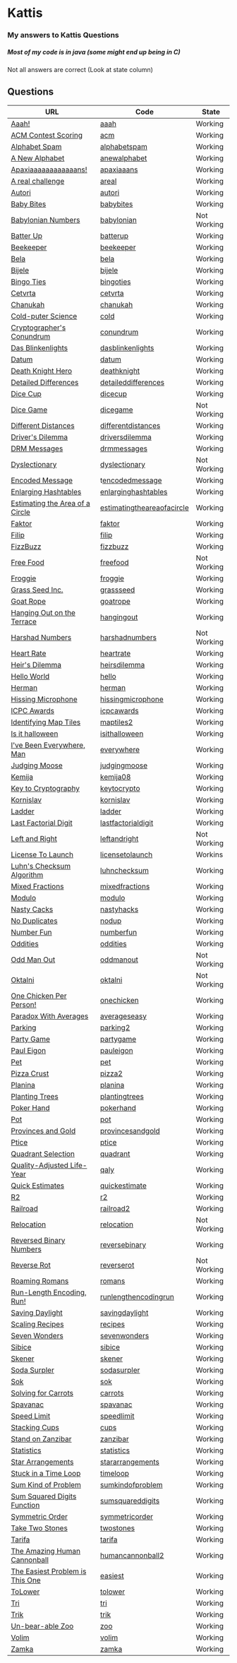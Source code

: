 # Kattis
### My answers to Kattis Questions
##### Most of my code is in java (some might end up being in C)

Not all answers are correct (Look at state column)


## Questions

URL | Code | State
--- | --- | ---
[Aaah!](https://open.kattis.com/problems/aaah) | [aaah](aaah/Aaah.java) | Working
[ACM Contest Scoring](https://open.kattis.com/problems/acm) | [acm](acm/Scoring.java) | Working
[Alphabet Spam](https://open.kattis.com/problems/alphabetspam) | [alphabetspam](alphabetspam/Spam.java) | Working
[A New Alphabet](https://open.kattis.com/problems/anewalphabet) | [anewalphabet](anewalphabet/Alphabet.java) | Working
[Apaxiaaaaaaaaaaaans!](https://open.kattis.com/problems/apaxiaaans) | [apaxiaaans](apaxiaaans/Apaxians.java) | Working
[A real challenge](https://open.kattis.com/problems/areal) | [areal](areal/ARealChallenge.java) | Working
[Autori](https://open.kattis.com/problems/autori) | [autori](Autori.java) | Working
[Baby Bites](https://open.kattis.com/problems/babybites) | [babybites](babybites/Baby.java) | Working
[Babylonian Numbers](https://open.kattis.com/problems/babylonian) | [babylonian](babylonian/Num.java) | Not Working
[Batter Up](https://open.kattis.com/problems/batterup) | [batterup](batterup/Bat.java) | Working
[Beekeeper](https://open.kattis.com/problems/beekeeper) | [beekeeper](beekeeper/Beekeeper.java) | Working
[Bela](https://open.kattis.com/problems/bela) | [bela](bela/Bela.java) | Working
[Bijele](https://open.kattis.com/problems/bijele) | [bijele](bijele/Chess.java) | Working
[Bingo Ties](https://open.kattic.com/problems/bingoties) | [bingoties](bingoties/BingoTies.java) | Working
[Cetvrta](https://open.kattis.com/problems/cetvrta) | [cetvrta](cetvrta/Cetvrta.java) | Working
[Chanukah](https://open.kattis.com/problems/chanukah) | [chanukah](chanukah/Candle.java) | Working
[Cold-puter Science](https://open.kattis.com/problems/cold) | [cold](cold/Weather.java) | Working
[Cryptographer's Conundrum](https://open.kattis.com/problems/conundrum) | [conundrum](conundrum/Conundrum.java) | Working
[Das Blinkenlights](https://open.kattis.com/problems/dasblinkenlights) | [dasblinkenlights](dasblinkenlights/DasBlinkenlights) | Working
[Datum](https://open.kattis.com/problems/datum) | [datum](datum/Datum.java) | Working
[Death Knight Hero](https://open.kattis.com/problems/deathknight) | [deathknight](deathknight/Wow.java) | Working
[Detailed Differences](https://open.kattis.com/problems/detaileddifferences) | [detaileddifferences](detaileddifferences/Differences.java) | Working
[Dice Cup](https://open.kattis.com/problems/dicecup) | [dicecup](dicecup/Dice.java) | Working
[Dice Game](https://open.kattis.com/problems/dicegame) | [dicegame](dicegame/Dice.java) | Not Working
[Different Distances](https://open.kattis.com/open/differentdistances) | [differentdistances](differentdistances/Distance.java) | Working
[Driver's Dilemma](https://open.kattis.com/problems/driversdilemma) | [driversdilemma](driversdilemma/DriversDilemma.java) | Working
[DRM Messages](https://open.kattis.com/open/drmmessages) | [drmmessages](drmmessages/DRM.java) | Working
[Dyslectionary](https://open.kattis.com/problems/dyslectionary) | [dyslectionary](dyslectionary/Dyslectionary.java) | Not Working
[Encoded Message](https://open.kattis.com/problems/encodedmessage) | t[encodedmessage](encodedmessage/Decode.java) | Working
[Enlarging Hashtables](https://open.kattis.com/problems/enlarginghashtables) | [enlarginghashtables](enlarginghashtables/Prime.java) | Working
[Estimating the Area of a Circle](https://open.kattis.com/problems/estimatingtheareaofacircle) | [estimatingtheareaofacircle](estimatingtheareaofacircle/Area.java) | Working
[Faktor](https://open.kattis.com/problems/faktor) | [faktor](faktor/Faktor.java) | Working
[Filip](https://open.kattis.com/problems/filip) | [filip](filip/Filip.java) | Working
[FizzBuzz](https://open.kattis.com/problems/fizzbuzz) | [fizzbuzz](fizzbuzz/Fizzbuzz.java) | Working
[Free Food](https://open.kattis.com/problems/freefood) | [freefood](freefood/Food.java) | Not Working
[Froggie](https://open.kattis.com/problems/froggie) | [froggie](froggie/Froggie.java) | Working
[Grass Seed Inc.](https://open.kattis.com/problems/grassseed) | [grassseed](grassseed/Seed.java) | Working
[Goat Rope](https://open.kattis.com/problems/goatrope) | [goatrope](goatrope/Goat.java) | Working
[Hanging Out on the Terrace](https://open.kattis.com/problems/hangingout) | [hangingout](hangingout/Terrace.java) | Working
[Harshad Numbers](https://open.kattis.com/problems/harshadnumbers) | [harshadnumbers](harshadnumbers/Harshad.java) | Not Working
[Heart Rate](https://open.kattis.com/problems/heartrate) | [heartrate](heartrate/Heart.java) | Working
[Heir's Dilemma](https://open.kattis.com/problems/heirsdilemma) | [heirsdilemma](heirsdilemma/Heir.java) | Working
[Hello World](https://open.kattis.com/problems/hello) | [hello](hello/Hello.java) | Working
[Herman](https://open.kattis.com/problems/herman) | [herman](herman/Herman.java) | Working
[Hissing Microphone](https://open.kattis.com/problems/hissingmicrophone) | [hissingmicrophone](hissingmicrophone/Mic.java) | Working
[ICPC Awards](https://open.kattis.com/problems/icpcawards) | [icpcawards](icpcawards/Awards.java) | Working
[Identifying Map Tiles](https://open.kattis.com/problems/maptiles2) | [maptiles2](maptiles2/Map.java) | Working
[Is it halloween](https://open.kattis.com/problems/isithalloween) | [isithalloween](isithalloween/Hallo.java) | Working
[I've Been Everywhere, Man](https://open.kattis.com/problems/everywhere) | [everywhere](everywhere/Everywhere.java) | Working
[Judging Moose](https://open.kattis.com/problems/judgingmoose) | [judgingmoose](judgingmoose/Meese.java) | Working
[Kemija](https://open.kattis.com/problems/kemija08) | [kemija08](kemija08/Kemija.java) | Working
[Key to Cryptography](https://open.kattis.com/problems/keytocrypto) | [keytocrypto](keytocrypto/Crypto.java) | Working
[Kornislav](https://open.kattis.com/problems/kornislav) | [kornislav](kornislav/Kornislav.java) | Working
[Ladder](https://open.kattis.com/problems/ladder) | [ladder](ladder/Ladder.java) | Working
[Last Factorial Digit](https://open.kattis.com/problems/lastfactorialdigit) | [lastfactorialdigit](lastfactorialdigit/Digit.java) | Working
[Left and Right](https://open.kattis.com/problems/leftandright) | [leftandright](leftandright/LeftAndRight.java) | Not Working
[License To Launch](https://open.kattis.com/problems/licensetolaunch) | [licensetolaunch](licensetolaunch/Launch.java) | Workins
[Luhn's Checksum Algorithm](https://open.kattis.com/problems/luhnchecksum) | [luhnchecksum](luhnchecksum/CheckSum.java) | Working
[Mixed Fractions](https://open.kattis.com/problems/mixedfractions) | [mixedfractions](mixedfractions/Fractions.java) | Working
[Modulo](https://open.kattis.com/problems/modulo) | [modulo](modulo/Modulo.java) | Working
[Nasty Cacks](https://open.kattis.com/problems/nastyhacks) | [nastyhacks](nastyhacks/Hacks.java) | Working
[No Duplicates](https://open.kattis.com/problems/nodup) | [nodup](nodup/Duplicates.java) | Working
[Number Fun](https://open.kattis.com/problems/numberfun) | [numberfun](numberfun/Number.java) | Working
[Oddities](https://open.kattis.com/problems/oddities) | [oddities](oddities/Oddities.java) | Working
[Odd Man Out](https://open.kattis.com/problems/oddmanout) | [oddmanout](oddmanout/Out.java) | Not Working
[Oktalni](https://open.kattis.com/problems/oktalni) | [oktalni](oktalni/Oktal.java) | Not Working
[One Chicken Per Person!](https://open.kattis.com/problems/onechicken) | [onechicken](onechicken/Chicken.java) | Working
[Paradox With Averages](https://open.kattis.com/problems/averageseasy) | [averageseasy](averageseasy/Iq.java) | Working
[Parking](https://open.kattis.com/problems/parking2) | [parking2](parking2/Parking.java) | Working
[Party Game](https://open.kattis.com/problems/partygame) | [partygame](partygame/PartyGame.java) | Working
[Paul Eigon](https://open.kattis.com/problems/pauleigon) | [pauleigon](pauleigon/Ping.java) | Working
[Pet](https://open.kattis.com/problems/pet) | [pet](pet/Pet.java) | Working
[Pizza Crust](https://open.kattis.com/problems/pizza2) | [pizza2](pizza2/Pizza.java) | Working
[Planina](https://open.kattis.com/problems/planina) | [planina](planina/Planina.java) | Working
[Planting Trees](https://open.kattis.com/problems/plantingtrees) | [plantingtrees](plantingtrees/Trees.java) | Working
[Poker Hand](https://open.kattis.com/problems/pokerhand) | [pokerhand](pokerhand/Poker.java) | Working
[Pot](https://open.kattis.com/problems/pot) | [pot](pot/Pot.java) | Working
[Provinces and Gold](https://open.kattis.com/problems/provincesandgold) | [provincesandgold](provincesandgold/Gold.java) | Working
[Ptice](https://open.kattis.com/problems/ptice) | [ptice](ptice/Ptice.java) | Working
[Quadrant Selection](https://open.kattis.com/problems/quadrant) | [quadrant](quadrant/Quad.java) | Working
[Quality-Adjusted Life-Year](https://open.kattis.com/problems/qaly) | [qaly](qaly/Life.java) | Working
[Quick Estimates](https://open.kattis.com/problems/quickestimate) | [quickestimate](quickestimate/Estimate.java) | Working
[R2](https://open.kattis.com/problems/r2) | [r2](r2/R2.java) | Working
[Railroad](https://open.kattis.com/problems/railroad2) | [railroad2](railroad2/Railroad.java) | Working
[Relocation](https://open.kattis.com/problems/relocation) | [relocation](relocation/Tech.java) | Not Working
[Reversed Binary Numbers](https://open.kattis.com/problems/reversebinary) | [reversebinary](reversebinary/Binary.java) | Working
[Reverse Rot](https://open.kattis.com/problems/reverserot) | [reverserot](reverserot/Rot.java) | Not Working
[Roaming Romans](https://open.kattis.com/problems/romans) | [romans](romans/Roman.java) | Working
[Run-Length Encoding, Run!](https://open.kattis.com/problems/runlengthencodingrun) | [runlengthencodingrun](runlengthencodingrun/RunLengthEncoding.java) | Working
[Saving Daylight](https://open.kattis.com/problems/savingdaylight) | [savingdaylight](savingdaylight/Daylight.java) | Working
[Scaling Recipes](https://open.kattis.com/problems/recipes) | [recipes](recipes/Recipe.java) | Working
[Seven Wonders](https://open.kattis.com/problems/sevenwonders) | [sevenwonders](sevenwonders/Wonders.java) | Working
[Sibice](https://open.kattis.com/problems/sibice) | [sibice](sibice/Sibice.java) | Working
[Skener](https://open.kattis.com/problems/skener) | [skener](skener/Rsize.java) | Working
[Soda Surpler](https://open.kattis.com/problems/sodasurpler) | [sodasurpler](sodasurpler/Slurp.java) | Working
[Sok](https://open.kattis.com/problems/sok) | [sok](sok/Sok.java) | Working
[Solving for Carrots](https://open.kattis.com/problems/carrots) | [carrots](carrots/Carrots.java) | Working
[Spavanac](https://open.kattis.com/problems/spavanac) | [spavanac](spavanac/Spavanac.java) | Working
[Speed Limit](https://open.kattis.com/problems/speedlimit) | [speedlimit](speedlimit/SpeedLimit.java) | Working
[Stacking Cups](https://open.kattis.com/problems/cups) | [cups](cups/Stack.java) | Working
[Stand on Zanzibar](https://open.kattis.com/problems/zanzibar) | [zanzibar](zanzibar/Zanzibar.java) | Working
[Statistics](https://open.kattis.com/problems/statistics) | [statistics](statistics/Statistics.java) | Working
[Star Arrangements](https://open.kattis.com/problems/stararrangements) | [stararrangements](stararrangements) | Working
[Stuck in a Time Loop](https://open.kattis.com/problems/timeloop) | [timeloop](timeloop/Magic.java) | Working
[Sum Kind of Problem](https://open.kattis.com/problems/sumkindofproblem) | [sumkindofproblem](sumkindofproblem/Sum.java) | Working
[Sum Squared Digits Function](https://open.kattis.com/problems/sumsquareddigits) | [sumsquareddigits](sumsquareddigits/SSD.java) | Working
[Symmetric Order](https://open.kattis.com/problems/symmetricorder) | [symmetricorder](symmetricorder/Order.java) | Working
[Take Two Stones](https://open.kattis.com/problems/twostones) | [twostones](twostones/Stones.java) | Working
[Tarifa](https://open.kattis.com/problems/tarifa) | [tarifa](tarifa/Tarifa.java) | Working
[The Amazing Human Cannonball](https://open.kattis.com/problems/humancannonball2) | [humancannonball2](humancannonball2/Cannonball.java) | Working
[The Easiest Problem is This One](https://open.kattis.com/problems/easiest) | [easiest](easiest/Sum.java) | Working
[ToLower](https://open.kattis.com/problems/tolower) | [tolower](tolower/ToLower.java) | Working
[Tri](https://open.kattis.com/problems/tri) | [tri](tri/Tri.java) | Working
[Trik](https://open.kattis.com/problems/trik) | [trik](trik/Trik.java) | Working
[Un-bear-able Zoo](https://open.kattis.com/problems/zoo) | [zoo](zoo/Zoo.java) | Working
[Volim](https://https://open.kattis.com/problems/volim) | [volim](volim/Potatoe.java) | Working
[Zamka](https://open.kattis.com/problems/zamka) | [zamka](zamka/Zamka.java) | Working

